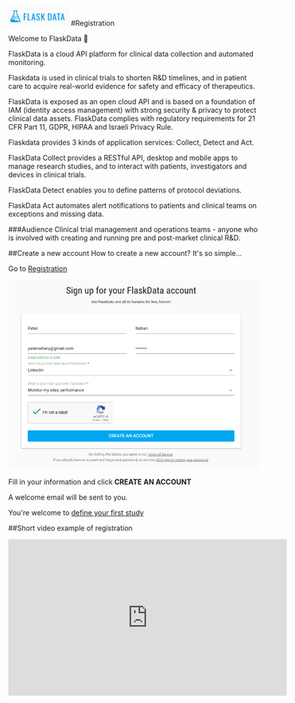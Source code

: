 <a href="https://www.flaskdata.io">![Screenshot](img/flaskdata_logo.PNG)</a>
#Registration

Welcome to FlaskData :tada:

FlaskData is a cloud API platform for clinical data collection and automated monitoring.

Flaskdata is used in clinical trials to shorten R&D timelines, and in patient care to acquire real-world evidence for safety and efficacy of
therapeutics.

FlaskData is exposed as an open cloud API and is based on a foundation of IAM (identity access management) with strong security & privacy to protect clinical
data assets.  FlaskData complies with regulatory requirements for 21 CFR Part
11, GDPR, HIPAA and Israeli Privacy Rule.

Flaskdata provides 3 kinds of application services: Collect, Detect and Act.

FlaskData Collect provides a RESTful API, desktop and mobile apps to manage research studies, and to interact with patients, investigators and devices in clinical trials.

FlaskData Detect enables you to define patterns of protocol deviations.

FlaskData Act automates alert notifications to patients and clinical teams on exceptions and missing data.




###Audience
Clinical trial management and operations teams - anyone who is involved with creating and running pre and post-market clinical R&D.

##Create a new account
How to create a new account? It's so simple...

Go to <a href="https://app.flaskdata.io/users/register">Registration</a>

![Screenshot](img/customer/registration_page.PNG)

Fill in your information  and click **CREATE AN ACCOUNT**

A welcome email will be sent to you.

You're welcome to [define your first study](./first_study.md#define-your-study)

##Short video example of registration

<iframe width="560" height="315" src="https://www.youtube.com/embed/UI2KRY2W56k" title="YouTube video player" frameborder="0" allow="accelerometer; autoplay; clipboard-write; encrypted-media; gyroscope; picture-in-picture" allowfullscreen></iframe>